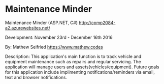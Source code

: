 # Maintenance Minder
Maintenance Minder (ASP.NET, C#)
http://comp2084-a2.azurewebsites.net/


Development: November 23rd - December 16th 2016

By: Mathew Seifried https://www.mathew.codes

Description:
This application's main function is to track vehicle and equipment maintenance such as repairs and regular servicing. The application will manage users and assets(vehicles/equipment). Future goals for this application include implimenting notifications/reminders via email, text and browser notifications.
